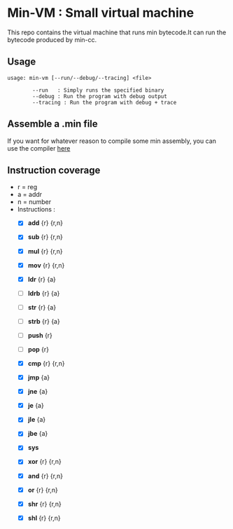 # Min-VM : Small virtual machine

This repo contains the virtual machine that runs min bytecode.It can run the bytecode produced by min-cc.

## Usage

```
usage: min-vm [--run/--debug/--tracing] <file>

        --run   : Simply runs the specified binary
        --debug : Run the program with debug output
        --tracing : Run the program with debug + trace
```

## Assemble a .min file
If you want for whatever reason to compile some min assembly, you can use the compiler [here](https://github.com/SiD3W4y/min-cc)

## Instruction coverage
* r = reg
* a = addr
* n = number
* Instructions :
    * [x] **add** {r} {r,n} 
    * [x] **sub** {r} {r,n} 
    * [x] **mul** {r} {r,n}
    * [x] **mov** {r} {r,n}
    * [x] **ldr** {r} {a}
    * [ ] **ldrb** {r} {a}
    * [ ] **str** {r} {a}
    * [ ] **strb** {r} {a}
    * [ ] **push** {r} 
    * [ ] **pop** {r}
    * [x] **cmp** {r} {r,n}
    * [x] **jmp** {a}
    * [x] **jne** {a}
    * [x] **je** {a}
    * [x] **jle** {a}
    * [x] **jbe** {a}
    * [x] **sys**
    * [x] **xor** {r} {r,n}
    * [x] **and** {r} {r,n}
    * [x] **or** {r} {r,n}
    * [x] **shr** {r} {r,n}
    * [x] **shl** {r} {r,n}


